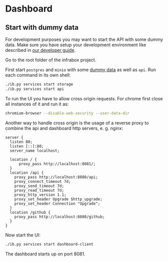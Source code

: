 # Dashboard

## Start with dummy data
For development purposes you may want to start the API with some dummy data. Make sure you have setup  your development environment like described in [our developer guide](/docs/dev.md).

Go to the root folder of the infrabox project.

First start `postgres` and `minio` with some [dummy data](/infrabox/test/utils/storage) as well as `api`. Run each command in its own shell:

```bash
./ib.py services start storage
./ib.py services start api
```

To run the UI you have to allow cross origin requests. For chrome first close all instances of it and run it as:

```bash
chromium-browser --disable-web-security --user-data-dir
```

Another way to handle cross origin is the usage of a reverse proxy to combine the api and dashboard http servers, e. g. nginx:

```
server {
  listen 80;
  listen [::]:80;
  server_name localhost;
  
  location / {
      proxy_pass http://localhost:8081/;
  }
  location /api {
    proxy_pass http://localhost:8080/api;
    proxy_connect_timeout 7d;
    proxy_send_timeout 7d;
    proxy_read_timeout 7d;
    proxy_http_version 1.1;
    proxy_set_header Upgrade $http_upgrade;
    proxy_set_header Connection "Upgrade";
  }
  location /github {
    proxy_pass http://localhost:8080/github;
  }
}
```

Now start the UI:

```bash
./ib.py services start dashboard-client
```

The dashboard starts up on port 8081.
